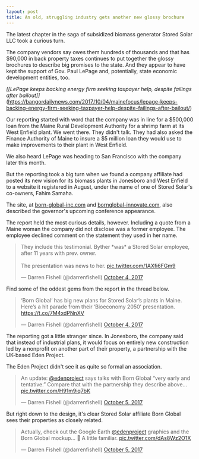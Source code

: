 ```yaml
---
layout: post
title: An old, struggling industry gets another new glossy brochure
---
```


The latest chapter in the saga of subsidized biomass generator Stored Solar LLC took a curious turn. 

The company vendors say owes them hundreds of thousands and that has $90,000 in back property taxes continues to put together the glossy brochures to describe big promises to the state. And they appear to have kept the support of Gov. Paul LePage and, potentially, state economic development entities, too. 

_[[LePage keeps backing energy firm seeking taxpayer help, despite failings after bailout]]_(https://bangordailynews.com/2017/10/04/mainefocus/lepage-keeps-backing-energy-firm-seeking-taxpayer-help-despite-failings-after-bailout/)

Our reporting started with word that the company was in line for a $500,000 loan from the Maine Rural Development Authority for a shrimp farm at its West Enfield plant. We went there. They didn't talk. They had also asked the Finance Authority of Maine to insure a $5 million loan they would use to make improvements to their plant in West Enfield. 

We also heard LePage was heading to San Francisco with the company later this month. 

But the reporting took a big turn when we found a company affiliate had posted its new vision for its biomass plants in Jonesboro and West Enfield to a website it registered in August, under the name of one of Stored Solar's co-owners, Fahim Samaha. 

The site, at [born-global-inc.com](http://born-global-inc.com) and [bornglobal-innovate.com](http://bornglobal-innovate.com), also described the governor's upcoming conference appearance. 

The report held the most curious details, however. Including a quote from a Maine woman the company did not disclose was a former employee. The employee declined comment on the statement they used in her name. 

<blockquote class="twitter-tweet" data-conversation="none" data-lang="en"><p lang="en" dir="ltr">They include this testimonial. Byther *was* a Stored Solar employee, after 11 years with prev. owner. <br><br>The presentation was news to her. <a href="https://t.co/1AXfi6FGm9">pic.twitter.com/1AXfi6FGm9</a></p>&mdash; Darren Fishell (@darrenfishell) <a href="https://twitter.com/darrenfishell/status/915563083145326593?ref_src=twsrc%5Etfw">October 4, 2017</a></blockquote> <script async src="//platform.twitter.com/widgets.js" charset="utf-8"></script>

Find some of the oddest gems from the report in the thread below. 

<blockquote class="twitter-tweet" data-lang="en"><p lang="en" dir="ltr">‘Born Global’ has big new plans for Stored Solar’s plants in Maine. Here’s a hit parade from their ‘Bioeconomy 2050’ presentation. <a href="https://t.co/7M4xdPNnXV">https://t.co/7M4xdPNnXV</a></p>&mdash; Darren Fishell (@darrenfishell) <a href="https://twitter.com/darrenfishell/status/915554917074563072?ref_src=twsrc%5Etfw">October 4, 2017</a></blockquote> <script async src="//platform.twitter.com/widgets.js" charset="utf-8"></script>

The reporting got a little stranger since. In Jonesboro, the company said that instead of industrial plans, it would focus on entirely new construction led by a nonprofit on another part of their property, a partnership with the UK-based Eden Project. 

The Eden Project didn't see it as quite so formal an association. 

<blockquote class="twitter-tweet" data-lang="en"><p lang="en" dir="ltr">An update: <a href="https://twitter.com/edenproject?ref_src=twsrc%5Etfw">@edenproject</a> says talks with Born Global “very early and tentative.” Compare that with the partnership they describe above... <a href="https://t.co/H91m9iq7bK">pic.twitter.com/H91m9iq7bK</a></p>&mdash; Darren Fishell (@darrenfishell) <a href="https://twitter.com/darrenfishell/status/915908624618319877?ref_src=twsrc%5Etfw">October 5, 2017</a></blockquote> <script async src="//platform.twitter.com/widgets.js" charset="utf-8"></script>

But right down to the design, it's clear Stored Solar affiliate Born Global sees their properties as closely related. 

<blockquote class="twitter-tweet" data-lang="en"><p lang="en" dir="ltr">Actually, check out the Google Earth <a href="https://twitter.com/edenproject?ref_src=twsrc%5Etfw">@edenproject</a> graphics and the Born Global mockup… 🤔 A little familiar. <a href="https://t.co/dAs8Wz2O1X">pic.twitter.com/dAs8Wz2O1X</a></p>&mdash; Darren Fishell (@darrenfishell) <a href="https://twitter.com/darrenfishell/status/916019859103866883?ref_src=twsrc%5Etfw">October 5, 2017</a></blockquote> <script async src="//platform.twitter.com/widgets.js" charset="utf-8"></script>